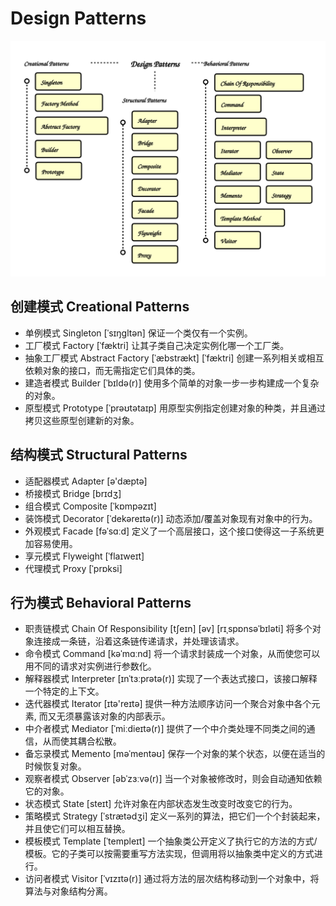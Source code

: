 

# Design Patterns

![Design Patterns](./design-patterns.svg)
## 创建模式 Creational Patterns

* 单例模式 Singleton [ˈsɪŋɡltən] 保证一个类仅有一个实例。
* 工厂模式 Factory  [ˈfæktri] 让其子类自己决定实例化哪一个工厂类。 
* 抽象工厂模式 Abstract Factory [ˈæbstrækt] [ˈfæktri] 创建一系列相关或相互依赖对象的接口，而无需指定它们具体的类。
* 建造者模式 Builder [ˈbɪldə(r)] 使用多个简单的对象一步一步构建成一个复杂的对象。
* 原型模式 Prototype [ˈprəʊtətaɪp] 用原型实例指定创建对象的种类，并且通过拷贝这些原型创建新的对象。
  
## 结构模式 Structural Patterns

* 适配器模式 Adapter [ə'dæptə]
* 桥接模式 Bridge [brɪdʒ]
* 组合模式 Composite [ˈkɒmpəzɪt] 
* 装饰模式 Decorator [ˈdekəreɪtə(r)] 动态添加/覆盖对象现有对象中的行为。
* 外观模式 Facade [fəˈsɑːd] 定义了一个高层接口，这个接口使得这一子系统更加容易使用。
* 享元模式 Flyweight [ˈflaɪweɪt]
* 代理模式 Proxy [ˈprɒksi]
## 行为模式 Behavioral Patterns

* 职责链模式 Chain Of Responsibility [tʃeɪn] [əv] [rɪˌspɒnsəˈbɪləti] 将多个对象连接成一条链，沿着这条链传递请求，并处理该请求。
* 命令模式 Command [kəˈmɑːnd] 将一个请求封装成一个对象，从而使您可以用不同的请求对实例进行参数化。
* 解释器模式 Interpreter [ɪnˈtɜːprətə(r)] 实现了一个表达式接口，该接口解释一个特定的上下文。
* 迭代器模式 Iterator [ɪtə'reɪtə] 提供一种方法顺序访问一个聚合对象中各个元素, 而又无须暴露该对象的内部表示。
* 中介者模式 Mediator [ˈmiːdieɪtə(r)] 提供了一个中介类处理不同类之间的通信，从而使其耦合松散。
* 备忘录模式 Memento [məˈmentəʊ] 保存一个对象的某个状态，以便在适当的时候恢复对象。
* 观察者模式 Observer [əbˈzɜːvə(r)] 当一个对象被修改时，则会自动通知依赖它的对象。
* 状态模式 State  [steɪt] 允许对象在内部状态发生改变时改变它的行为。
* 策略模式 Strategy [ˈstrætədʒi] 定义一系列的算法，把它们一个个封装起来，并且使它们可以相互替换。  
* 模板模式 Template [ˈtempleɪt] 一个抽象类公开定义了执行它的方法的方式/模板。它的子类可以按需要重写方法实现，但调用将以抽象类中定义的方式进行。     
* 访问者模式 Visitor [ˈvɪzɪtə(r)] 通过将方法的层次结构移动到一个对象中，将算法与对象结构分离。